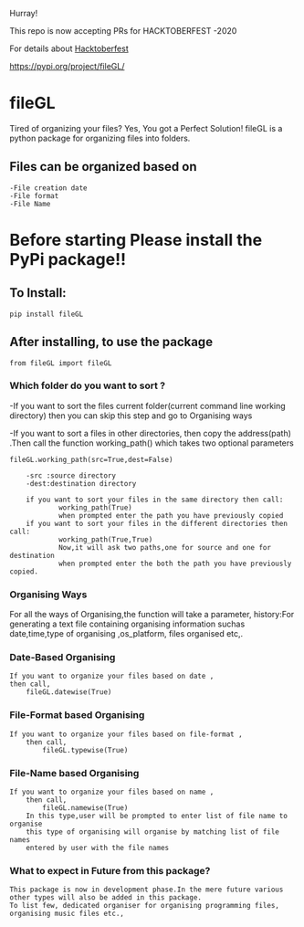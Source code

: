 Hurray! 

This repo is now accepting PRs for HACKTOBERFEST -2020

For details about [Hacktoberfest](https://www.google.com/url?sa=t&source=web&rct=j&url=https://hacktoberfest.digitalocean.com/&ved=2ahUKEwj0zunf8L3sAhVKSX0KHfWPCV0QFjAAegQIFxAD&usg=AOvVaw3WClc5XFd06zQEPs6Cb6dg)


https://pypi.org/project/fileGL/
# fileGL
Tired of organizing your files? Yes, You got a Perfect Solution! fileGL is a python package for organizing files into folders.


## Files can be organized based on

    -File creation date
    -File format
    -File Name


# Before starting Please install the PyPi package!!

## To Install:

    pip install fileGL

## After installing, to use the package

    from fileGL import fileGL

### Which folder do you want to sort ?

-If you want to sort the files current folder(current command line working directory) 
then you can skip this step and go to Organising ways

-If you want to sort a files in other directories,
then copy the address(path) .Then call the function
working_path() which takes two optional parameters

    fileGL.working_path(src=True,dest=False)

        -src :source directory 
        -dest:destination directory

        if you want to sort your files in the same directory then call:
                working_path(True)
                when prompted enter the path you have previously copied
        if you want to sort your files in the different directories then call:
                working_path(True,True)
                Now,it will ask two paths,one for source and one for destination
                when prompted enter the both the path you have previously copied.

### Organising Ways

For all the ways of Organising,the function will take a parameter,
    history:For generating a text file containing organising information suchas
            date,time,type of organising ,os_platform, files organised etc,.

### Date-Based Organising

    If you want to organize your files based on date ,
    then call,
        fileGL.datewise(True)

### File-Format based Organising

    If you want to organize your files based on file-format ,
        then call,
            fileGL.typewise(True)

### File-Name based Organising

    If you want to organize your files based on name ,
        then call,
            fileGL.namewise(True)
        In this type,user will be prompted to enter list of file name to organise
        this type of organising will organise by matching list of file names
        entered by user with the file names
        
### What to expect in Future from this package?

    This package is now in development phase.In the mere future various other types will also be added in this package. 
    To list few, dedicated organiser for organising programming files, organising music files etc.,
